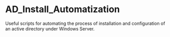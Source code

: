 # AD_Install_Automatization
Useful scripts for automating the process of installation and configuration of an active directory under Windows Server.
